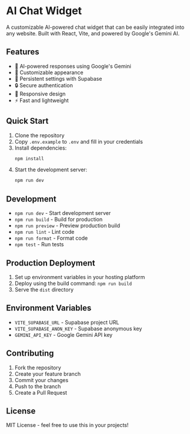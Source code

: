 # AI Chat Widget

A customizable AI-powered chat widget that can be easily integrated into any website. Built with React, Vite, and powered by Google's Gemini AI.

## Features

- 🤖 AI-powered responses using Google's Gemini
- 🎨 Customizable appearance
- 💾 Persistent settings with Supabase
- 🔒 Secure authentication
- 📱 Responsive design
- ⚡ Fast and lightweight

## Quick Start

1. Clone the repository
2. Copy `.env.example` to `.env` and fill in your credentials
3. Install dependencies:
   ```bash
   npm install
   ```
4. Start the development server:
   ```bash
   npm run dev
   ```

## Development

- `npm run dev` - Start development server
- `npm run build` - Build for production
- `npm run preview` - Preview production build
- `npm run lint` - Lint code
- `npm run format` - Format code
- `npm test` - Run tests

## Production Deployment

1. Set up environment variables in your hosting platform
2. Deploy using the build command: `npm run build`
3. Serve the `dist` directory

## Environment Variables

- `VITE_SUPABASE_URL` - Supabase project URL
- `VITE_SUPABASE_ANON_KEY` - Supabase anonymous key
- `GEMINI_API_KEY` - Google Gemini API key

## Contributing

1. Fork the repository
2. Create your feature branch
3. Commit your changes
4. Push to the branch
5. Create a Pull Request

## License

MIT License - feel free to use this in your projects!